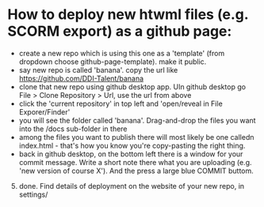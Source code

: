 # How to deploy new htwml files (e.g. SCORM export) as a github page:

- create a new repo which is using this one as a 'template' (from dropdown choose github-page-template). make it public.
- say new repo is called 'banana'. copy the url like https://github.com/DDI-Talent/banana
- clone that new repo using github desktop app. UIn github desktop go File > Clone Repository > Url, use the url from above
- click the 'current repository' in top left and 'open/reveal in File Exporer/Finder'
-  you will see the folder called 'banana'. Drag-and-drop the files you want into the /docs sub-folder in there
- among the files you want to publish there will most likely be one calledn index.html - that's how you know you're copy-pasting the right thing.
- back in github desktop, on the bottom left there is a window for your commit message. Write a short note there what you are uploading (e.g. 'new version of course X'). And the press a large blue COMMIT buttom.
5. done. Find details of deployment on the website of your new repo, in settings/ 
